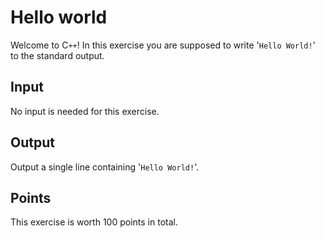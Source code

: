 # Hello world

Welcome to C`++`! In this exercise you are supposed to write
'`Hello World!`' to the standard output.

## Input

No input is needed for this exercise.

## Output

Output a single line containing '`Hello World!`'.

## Points

This exercise is worth $100$ points in total.